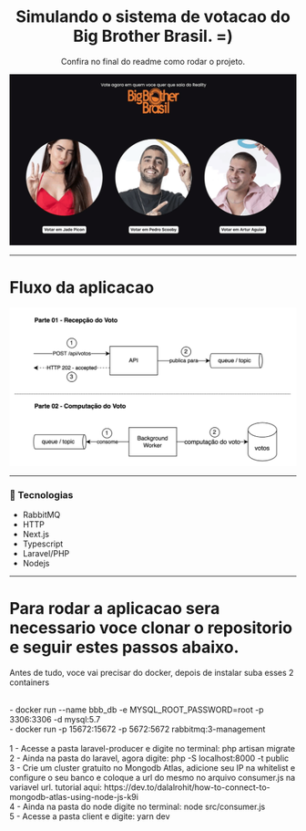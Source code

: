 

<div align="center">
  <h1>Simulando o sistema de votacao do Big Brother Brasil. =)</h1>
  <p>Confira no final do readme como rodar o projeto.</p>
  <img src="./git-client.gif">
</div>

<hr/>

<div align="left">
  <h1>Fluxo da aplicacao</h1>
  <img src="./flow.png">
</div>

<hr/>

### :rocket: Tecnologias

- RabbitMQ
- HTTP
- Next.js
- Typescript
- Laravel/PHP
- Nodejs

<hr/>

<div align="left">
    <h1>Para rodar a aplicacao sera necessario voce clonar o repositorio e seguir estes passos abaixo.</h1>
  <p>Antes de tudo, voce vai precisar do docker, depois de instalar suba esses 2 containers</p> <br/>
   - docker run --name bbb_db -e MYSQL_ROOT_PASSWORD=root -p 3306:3306 -d mysql:5.7 <br/>
   - docker run -p 15672:15672 -p 5672:5672 rabbitmq:3-management <br/> <br/>
    1 - Acesse a pasta laravel-producer e digite no terminal: php artisan migrate <br/>
    2 - Ainda na pasta do laravel, agora digite: php -S localhost:8000 -t public <br/>
    3 - Crie um cluster gratuito no Mongodb Atlas, adicione seu IP na whitelist e configure o seu banco e coloque a url do mesmo no arquivo consumer.js na variavel url. tutorial aqui: https://dev.to/dalalrohit/how-to-connect-to-mongodb-atlas-using-node-js-k9i<br/>
    4 - Ainda na pasta do node digite no terminal: node src/consumer.js<br/>
    5 - Acesse a pasta client e digite: yarn dev<br/>
</div>
